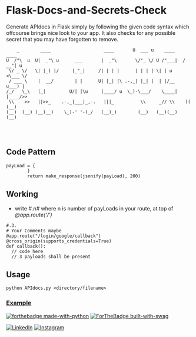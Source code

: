 # Flask-Docs-and-Secrets-Check
Generate APIdocs in Flask simply by following the given code syntax which offcourse brings nice look to your app. It also checks for any possible secret that you may have forgotten to remove.


```
    _        ____                    ____       U  ___ u    ____    ____     
U  /"\  u  U|  _"\ u      ___       |  _"\       \/"_ \/ U /"___|  / __"| u  
 \/ _ \/   \| |_) |/     |_"_|     /| | | |      | | | | \| | u   <\___ \/   
 / ___ \    |  __/        | |      U| |_| |\ .-,_| |_| |  | |/__   u___) |   
/_/   \_\   |_|         U/| |\u     |____/ u  \_)-\___/    \____|  |____/>>  
 \\    >>   ||>>_    .-,_|___|_,-.   |||_          \\     _// \\    )(  (__) 
(__)  (__) (__)__)    \_)-' '-(_/   (__)_)        (__)   (__)(__)  (__)      


```
</br>

## Code Pattern
```
payLoad = {
        }
        return make_response(jsonify(payLoad), 200)
```

## Working
- write *#.n#* where n is number of payLoads in your route, at top of *@app.route('/')*
```
#.3.
# Your Comments maybe
@app.route("/login/google/callback")
@cross_origin(supports_credentials=True)
def callback():
  // code here
  // 3 payloads shall be present
```

## Usage
```
python APIdocs.py <directory/filename>
```

### [Example](https://github.com/D-E-F-E-A-T/AttendanceApp-Backend/tree/master/Guides)

[![forthebadge made-with-python](http://ForTheBadge.com/images/badges/made-with-python.svg)](https://www.python.org/) [![ForTheBadge built-with-swag](http://ForTheBadge.com/images/badges/built-with-swag.svg)](https://GitHub.com/D-E-F-E-A-T/) 

[![LinkedIn](https://img.shields.io/static/v1.svg?label=Connect&message=@Kush&color=grey&logo=linkedin&labelColor=blue&style=social)](https://www.linkedin.com/in/kush-choudhary-567b38169?lipi=urn%3Ali%3Apage%3Ad_flagship3_profile_view_base_contact_details%3BDYkgbUGhTniMSRqOUkdN3A%3D%3D) [![Instagram](https://img.shields.io/badge/Instagram-follow-yellow.svg?logo=instagram&logoColor=white)](https://www.instagram.com/1uc1f3r616/)
